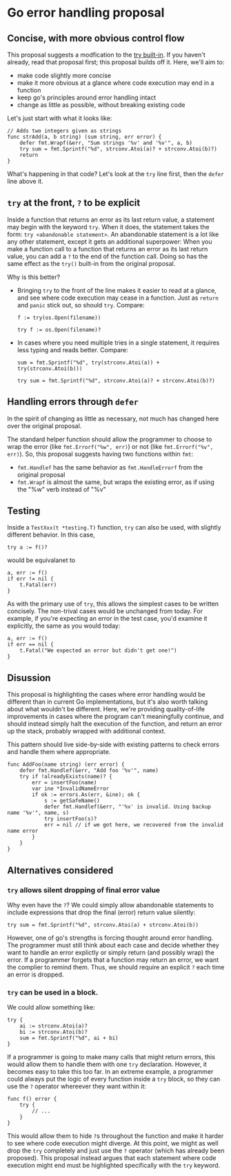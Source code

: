 # Go error handling proposal

## Concise, with more obvious control flow

This proposal suggests a modfication to the [try built-in](https://go.googlesource.com/proposal/+/master/design/32437-try-builtin.md). If you haven't already, read that proposal first; this proposal builds off it. Here, we'll aim to:

* make code slightly more concise
* make it more obvious at a glance where code execution may end in a function
* keep go's principles around error handling intact
* change as little as possible, without breaking existing code

Let's just start with what it looks like:

```
// Adds two integers given as strings
func strAdd(a, b string) (sum string, err error) {
    defer fmt.Wrapf(&err, "Sum strings '%v' and '%v'", a, b)
    try sum = fmt.Sprintf("%d", strconv.Atoi(a)? + strconv.Atoi(b)?)
    return
}
```

What's happening in that code? Let's look at the `try` line first, then the `defer` line above it.

## `try` at the front, `?` to be explicit

Inside a function that returns an error as its last return value, a statement may begin with the keyword `try`. When it does, the statement takes the form: `try <abandonable statement>`. An abandonable statement is a lot like any other statement, except it gets an additional superpower: When you make a function call to a function that returns an error as its last return value, you can add a `?` to the end of the function call. Doing so has the same effect as the `try()` built-in from the original proposal.

Why is this better?

* Bringing `try` to the front of the line makes it easier to read at a glance, and see where code execution may cease in a function. Just as `return` and `panic` stick out, so should `try`. Compare:
    ```
    f := try(os.Open(filename))
    ```
    ```
    try f := os.Open(filename)?
    ```
* In cases where you need multiple tries in a single statement, it requires less typing and reads better. Compare:
    ```
    sum = fmt.Sprintf("%d", try(strconv.Atoi(a)) + try(strconv.Atoi(b)))
    ```
    ```
    try sum = fmt.Sprintf("%d", strconv.Atoi(a)? + strconv.Atoi(b)?)
    ```

## Handling errors through `defer`

In the spirit of changing as little as necessary, not much has changed here over the original proposal.

The standard helper function should allow the programmer to choose to wrap the error (like `fmt.Errorf("%w", err)`) or not (like `fmt.Errorf("%v", err)`). So, this proposal suggests having two functions within `fmt`:

* `fmt.Handlef` has the same behavior as `fmt.HandleErrorf` from the original proposal
* `fmt.Wrapf` is almost the same, but wraps the existing error, as if using the "%w" verb instead of "%v"

## Testing

Inside a `TestXxx(t *testing.T)` function, `try` can also be used, with slightly different behavior. In this case,

```
try a := f()?
```

would be equivalanet to

```
a, err := f()
if err != nil {
    t.Fatal(err)
}
```

As with the primary use of `try`, this allows the simplest cases to be written concisely. The non-trival cases would be unchanged from today. For example, if you're expecting an error in the test case, you'd examine it explicitly, the same as you would today:

```
a, err := f()
if err == nil {
    t.Fatal("We expected an error but didn't get one!")
}
```

## Disussion

This proposal is highlighting the cases where error handling would be different than in current Go implementations, but it's also worth talking about what wouldn't be different. Here, we're providing quality-of-life improvements in cases where the program can't meaningfully continue, and should instead simply halt the execution of the function, and return an error up the stack, probably wrapped with additional context.

This pattern should live side-by-side with existing patterns to check errors and handle them where appropriate.

```
func AddFoo(name string) (err error) {
    defer fmt.Handlef(&err, "Add foo '%v'", name)
    try if !alreadyExists(name)? {
        err = insertFoo(name)
        var ine *InvalidNameError
        if ok := errors.As(err, &ine); ok {
            s := getSafeName()
            defer fmt.Handlef(&err, "'%v' is invalid. Using backup name '%v'", name, s)
            try insertFoo(s)?
            err = nil // if we got here, we recovered from the invalid name error
        }
    }
}
```

## Alternatives considered

### `try` allows silent dropping of final error value

Why even have the `?`? We could simply allow abandonable statements to include expressions that drop the final (error) return value silently:

```
try sum = fmt.Sprintf("%d", strconv.Atoi(a) + strconv.Atoi(b))
```

However, one of go's strengths is forcing thought around error handling. The programmer must still think about each case and decide whether they want to handle an error explictly or simply return (and possibly wrap) the error. If a programmer forgets that a function may return an error, we want the complier to remind them. Thus, we should require an explicit `?` each time an error is dropped.

### `try` can be used in a block.

We could allow something like:

```
try {
    ai := strconv.Atoi(a)?
    bi := strconv.Atoi(b)?
    sum = fmt.Sprintf("%d", ai + bi)
}
```
If a programmer is going to make many calls that might return errors, this would allow them to handle them with one `try` declaration. However, it becomes easy to take this too far. In an extreme example, a programmer could always put the logic of every function inside a `try` block, so they can use the `?` operator whereever they want within it:

```
func f() error {
    try {
        // ...
    }
}
```

This would allow them to hide `?`s throughout the function and make it harder to see where code execution might diverge. At this point, we might as well drop the `try` completely and just use the `?` operator (which has already been proposed). This proposal instead argues that each statement where code execution might end must be highlighted specifically with the `try` keyword.

